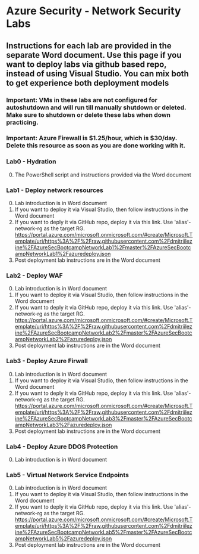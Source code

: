
# Azure Security - Network Security Labs
## Instructions for each lab are provided in the separate Word document. Use this page if you want to deploy labs via github based repo, instead of using Visual Studio. You can mix both to get experience both deployment models

### Important: VMs in these labs are not configured for autoshutdown and will run till manually shutdown or deleted. Make sure to shutdown or delete these labs when down practicing.
### Important: Azure Firewall is $1.25/hour, which is $30/day. Delete this resource as soon as you are done working with it.

### Lab0 - Hydration
0. The PowerShell script and instructions provided via the Word document

### Lab1 - Deploy network resources
0. Lab introduction is in Word document
1. If you want to deploy it via Visual Studio, then follow instructions in the Word document
2. If you want to deply it via GitHub repo, deploy it via this link. Use 'alias'-network-rg as the target RG. 
	https://portal.azure.com/microsoft.onmicrosoft.com/#create/Microsoft.Template/uri/https%3A%2F%2Fraw.githubusercontent.com%2Fdmitriilezine%2FAzureSecBootcampNetworkLab1%2Fmaster%2FAzureSecBootcampNetworkLab1%2Fazuredeploy.json
3. Post deployment lab instructions are in the Word document

### Lab2 - Deploy WAF
0. Lab introduction is in Word document
1. If you want to deploy it via Visual Studio, then follow instructions in the Word document
2. If you want to deply it via GitHub repo, deploy it via this link. Use 'alias'-network-rg as the target RG. 
	https://portal.azure.com/microsoft.onmicrosoft.com/#create/Microsoft.Template/uri/https%3A%2F%2Fraw.githubusercontent.com%2Fdmitriilezine%2FAzureSecBootcampNetworkLab2%2Fmaster%2FAzureSecBootcampNetworkLab2%2Fazuredeploy.json
3. Post deployment lab instructions are in the Word document

### Lab3 - Deploy Azure Firwall
0. Lab introduction is in Word document
1. If you want to deploy it via Visual Studio, then follow instructions in the Word document
2. If you want to deply it via GitHub repo, deploy it via this link. Use 'alias'-network-rg as the target RG. 
	https://portal.azure.com/microsoft.onmicrosoft.com/#create/Microsoft.Template/uri/https%3A%2F%2Fraw.githubusercontent.com%2Fdmitriilezine%2FAzureSecBootcampNetworkLab3%2Fmaster%2FAzureSecBootcampNetworkLab3%2Fazuredeploy.json
3. Post deployment lab instructions are in the Word document

### Lab4 - Deploy Azure DDOS Protection
0. Lab introduction is in Word document

### Lab5 - Virtual Network Service Endpoints
0. Lab introduction is in Word document
1. If you want to deploy it via Visual Studio, then follow instructions in the Word document
2. If you want to deply it via GitHub repo, deploy it via this link. Use 'alias'-network-rg as the target RG. 
	https://portal.azure.com/microsoft.onmicrosoft.com/#create/Microsoft.Template/uri/https%3A%2F%2Fraw.githubusercontent.com%2Fdmitriilezine%2FAzureSecBootcampNetworkLab5%2Fmaster%2FAzureSecBootcampNetworkLab5%2Fazuredeploy.json
3. Post deployment lab instructions are in the Word document

